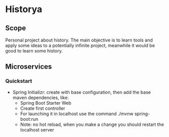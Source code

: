 # Historya

## Scope
Personal project about history. The main objective is to learn tools and apply some ideas to a potentially infinite project, meanwhile it would be good to learn some history.

## Microservices

### Quickstart
- Spring Initializr: create with base configuration, then add the base maven dependencies, like:
  - Spring Boot Starter Web
  - Create first controller
  - For launching it in localhost use the command ./mvnw spring-boot:run
  - Note: no hot reload, when you make a change you should restart the localhost server